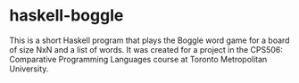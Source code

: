 # haskell-boggle
This is a short Haskell program that plays the Boggle word game for a board of size NxN and a list of words. It was created for a project in the CPS506: Comparative Programming Languages course at Toronto Metropolitan University.
